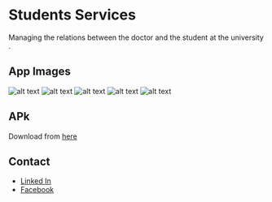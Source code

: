 # Students Services

Managing the relations between the doctor and the student at the university .
## App Images

![alt text](https://i.postimg.cc/W4CvKVv5/Screenshot-2022-03-07-00-12-19-558-com-example-student-services.jpg?raw=true)
![alt text](https://i.postimg.cc/qBmLdvYB/Screenshot-2022-03-07-00-11-14-029-com-example-student-services.jpg?raw=true)
![alt text](https://i.postimg.cc/T2Hr4HLp/Screenshot-2022-03-07-00-11-38-055-com-example-student-services.jpg?raw=true)
![alt text](https://i.postimg.cc/YSkgW5Vy/Screenshot-2022-03-07-00-11-49-852-com-example-student-services.jpg?raw=true)
![alt text](https://i.postimg.cc/P5n8GGtr/Screenshot-2022-03-07-00-11-41-375-com-example-student-services.jpg?raw=true)

## APk
Download from [here](https://disk.yandex.com/d/BPT0ass0t0OLQg)

## Contact

- [Linked In](https://www.linkedin.com/in/aboelkhaer-fadel-61a7301b4/)
- [Facebook](https://www.facebook.com/moatzz49/)
